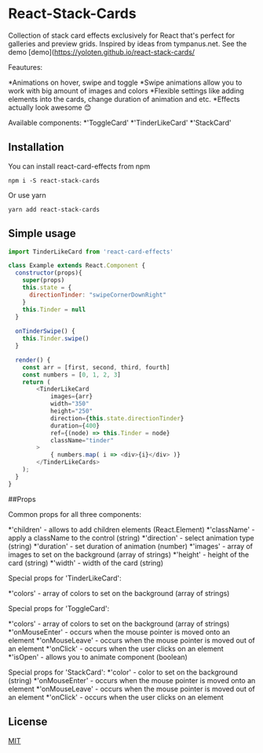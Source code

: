 # React-Stack-Cards

Collection of stack card effects exclusively for React that's perfect for galleries and preview grids. Inspired by ideas from tympanus.net. 
See the demo [demo](https://yoloten.github.io/react-stack-cards/

Feautures: 

*Animations on hover, swipe and toggle
*Swipe animations allow you to work with big amount of images and colors
*Flexible settings like adding elements into the cards, change duration of animation and etc.
*Effects actually look awesome :blush:

Available components:
*'ToggleCard'
*'TinderLikeCard'
*'StackCard'

## Installation

You can install react-card-effects from npm

```
npm i -S react-stack-cards
```
Or use yarn

```
yarn add react-stack-cards
```

## Simple usage

```javascript
import TinderLikeCard from 'react-card-effects'

class Example extends React.Component {
  constructor(props){
    super(props)
    this.state = {
      directionTinder: "swipeCornerDownRight"
    }
    this.Tinder = null
  }
  
  onTinderSwipe() {
    this.Tinder.swipe()
  }

  render() {
    const arr = [first, second, third, fourth]
    const numbers = [0, 1, 2, 3]
    return (
        <TinderLikeCard
            images={arr}
            width="350"
            height="250"
            direction={this.state.directionTinder}
            duration={400}
            ref={(node) => this.Tinder = node}
            className="tinder"
        >
            { numbers.map( i => <div>{i}</div> )}
        </TinderLikeCards>
    );
  }
}

```
##Props

Common props for all three components:

*'children' - allows to add children elements (React.Element)
*'className' - apply a className to the control (string)
*'direction' - select animation type (string)
*'duration' - set duration of animation (number)
*'images' - array of images to set on the background (array of strings)
*'height' - height of the card (string)
*'width' - width of the card (string)

Special props for 'TinderLikeCard':

*'colors' - array of colors to set on the background (array of strings)

Special props for 'ToggleCard':

*'colors' - array of colors to set on the background (array of strings)
*'onMouseEnter' - occurs when the mouse pointer is moved onto an element
*'onMouseLeave' - occurs when the mouse pointer is moved out of an element
*'onClick' - occurs when the user clicks on an element
*'isOpen' - allows you to animate component (boolean)

Special props for 'StackCard':
*'color' - color to set on the background (string)
*'onMouseEnter' - occurs when the mouse pointer is moved onto an element
*'onMouseLeave' - occurs when the mouse pointer is moved out of an element
*'onClick' - occurs when the user clicks on an element


## License
[MIT](https://choosealicense.com/licenses/mit/)